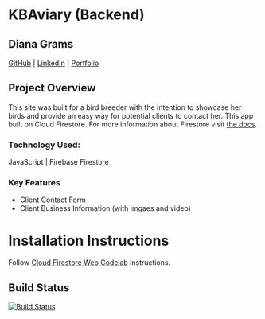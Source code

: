 # KBAviary (Backend)

## Diana Grams

[GitHub](https://github.com/deegrams221) |
[LinkedIn](https://www.linkedin.com/in/diana-grams/) |
[Portfolio](https://dianagrams.dev/)

## Project Overview

This site was built for a bird breeder with the intention to showcase her birds
and provide an easy way for potential clients to contact her. This app built on
Cloud Firestore. For more information about Firestore visit [the
docs][firestore-docs]. <br>

### Technology Used:

JavaScript | Firebase Firestore

### Key Features

- Client Contact Form
- Client Business Information (with imgaes and video)

# Installation Instructions

Follow [Cloud Firestore Web Codelab][codelab] instructions.

## Build Status

[![Build Status](https://travis-ci.org/firebase/friendlyeats-web.svg?branch=master)](https://travis-ci.org/firebase/friendlyeats-web)

[codelab]: https://codelabs.developers.google.com/codelabs/firestore-web
[quickstart]: https://github.com/firebase/quickstart-js/tree/master/firestore
[firestore-docs]: https://firebase.google.com/docs/firestore/
